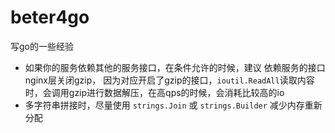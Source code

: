 # beter4go
写go的一些经验


- 如果你的服务依赖其他的服务接口，在条件允许的时候，建议 依赖服务的接口  nginx层关闭gzip， 因为对应开启了gzip的接口，`ioutil.ReadAll`读取内容时，会调用gzip进行数据解压，在高qps的时候，会消耗比较高的io
- 多字符串拼接时，尽量使用 `strings.Join` 或 `strings.Builder` 减少内存重新分配 
